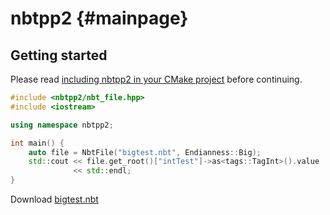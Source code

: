 nbtpp2 {#mainpage}
======

## Getting started
Please read [including nbtpp2 in your CMake project](doc/setup_cmake.md) before continuing.

```cpp
#include <nbtpp2/nbt_file.hpp>
#include <iostream>

using namespace nbtpp2;

int main() {
    auto file = NbtFile("bigtest.nbt", Endianness::Big);
    std::cout << file.get_root()["intTest"]->as<tags::TagInt>().value
              << std::endl;
}
```
Download [bigtest.nbt](https://gitlab.com/rutgerbrf/libnbtpp2/raw/702681a21fdf627c1ff0bc85cee466e11d76b2a3/assets/bigtest.nbt)